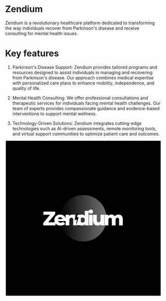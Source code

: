 # Zendium
Zendium is a revolutionary healthcare platform dedicated to transforming the way individuals recover from Parkinson's disease and receive consulting for mental health issues.

# Key features
1. Parkinson's Disease Support: Zendium provides tailored programs and resources designed to assist individuals in managing and recovering from Parkinson's disease. Our approach combines medical expertise with personalized care plans to enhance mobility, independence, and quality of life.

2. Mental Health Consulting: We offer professional consultations and therapeutic services for individuals facing mental health challenges. Our team of experts provides compassionate guidance and evidence-based interventions to support mental wellness.

3. Technology-Driven Solutions: Zendium integrates cutting-edge technologies such as AI-driven assessments, remote monitoring tools, and virtual support communities to optimize patient care and outcomes.


<p align="center"><img src="https://github.com/armpix/Zendium/blob/main/Zendium%20.jpg"></p>
